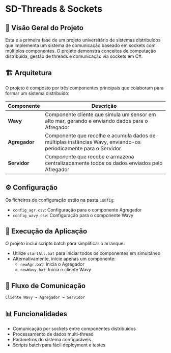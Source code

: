 # SD-Threads & Sockets

## 📌 Visão Geral do Projeto
Esta é a primeira fase de um projeto universitário de sistemas distribuídos que implementa um sistema de comunicação baseado em sockets com múltiplos componentes. O projeto demonstra conceitos de computação distribuída, gestão de threads e comunicação via sockets em C#.

## 🏗️ Arquitetura
O projeto é composto por três componentes principais que colaboram para formar um sistema distribuído:

| Componente   | Descrição                                                                                                                    |
|--------------|------------------------------------------------------------------------------------------------------------------------------|
| **Wavy**     | Componente cliente que simula um sensor em alto mar, gerando e enviando dados para o Afregador                                |
| **Agregador**| Componente que recolhe e acumula dados de múltiplas instâncias Wavy, enviando-os periodicamente para o Servidor                |
| **Servidor** | Componente que recebe e armazena centralizadamente todos os dados enviados pelo Afregador                                    |

## ⚙️ Configuração
Os ficheiros de configuração estão na pasta `Config`:

- `config_agr.csv`: Configuração para o componente Agregador  
- `config_wavy.csv`: Configuração para o componente Wavy

## 🚀 Execução da Aplicação

O projeto inclui scripts batch para simplificar o arranque:

- Utilize `startAll.bat` para iniciar todos os componentes em simultâneo  
- Alternativamente, inicie apenas um componente:
  - `newAgr.bat`: Inicia o Agregador  
  - `newWavy.bat`: Inicia o cliente Wavy


## 🔄 Fluxo de Comunicação
```
Cliente Wavy → Agregador → Servidor
```

## 📊 Funcionalidades
- Comunicação por sockets entre componentes distribuídos  
- Processamento de dados multi-thread  
- Parâmetros do sistema configuráveis  
- Scripts batch para fácil deployment e testes
